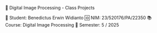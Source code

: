 🎨 Digital Image Processing - Class Projects

👤 Student: Benedictus Erwin Widianto
🆔 NIM: 23/520176/PA/22350
📚 Course: Digital Image Processing
📅 Semester: 5 / 2025
